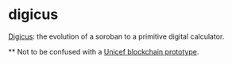 # digicus

[Digicus](https://retrocalculators.com/digicus.htm): the evolution of a soroban to a primitive digital calculator.

** Not to be confused with a [Unicef blockchain prototype](https://www.unicef.org/innovation/blockchain/digicus).
